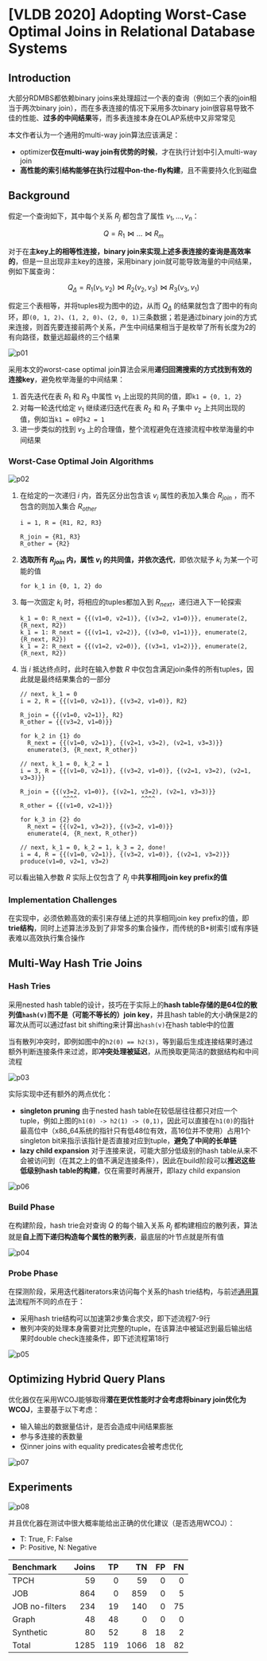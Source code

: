 # [VLDB 2020] Adopting Worst-Case Optimal Joins in Relational Database Systems

## Introduction

大部分RDMBS都依赖binary joins来处理超过一个表的查询（例如三个表的join相当于两次binary join），而在多表连接的情况下采用多次binary join很容易导致不佳的性能、**过多的中间结果**等，而多表连接本身在OLAP系统中又非常常见

本文作者认为一个通用的multi-way join算法应该满足：

- optimizer**仅在multi-way join有优势的时候**，才在执行计划中引入multi-way join
- **高性能的索引结构能够在执行过程中on-the-fly构建**，且不需要持久化到磁盘

## Background

假定一个查询如下，其中每个关系 $R_j$ 都包含了属性 $v_1,...,v_n$：

```math
Q = R_1 \Join ... \Join R_m
```

对于在**主key上的相等性连接，binary join来实现上述多表连接的查询是高效率的**，但是一旦出现非主key的连接，采用binary join就可能导致海量的中间结果，例如下属查询：

```math
Q_\Delta = R_1(v_1,v_2) \Join R_2(v_2,v_3) \Join R_3(v_3,v_1)
```

假定三个表相等，并将tuples视为图中的边，从而 $Q_\Delta$ 的结果就包含了图中的有向环，即`(0, 1, 2)`、`(1, 2, 0)`、`(2, 0, 1)`三条数据；若是通过binary join的方式来连接，则首先要连接前两个关系，产生中间结果相当于是枚举了所有长度为2的有向路径，数量远超最终的三个结果

![p01](images/mjoin01.png)

采用本文的worst-case optimal join算法会采用**递归回溯搜索的方式找到有效的连接key**，避免枚举海量的中间结果：

1. 首先迭代在表 $R_1$ 和 $R_3$ 中属性 $v_1$ 上出现的共同的值，即`k1 = {0, 1, 2}`
2. 对每一轮迭代给定 $v_1$ 继续递归迭代在表 $R_2$ 和 $R_1$ 子集中 $v_2$ 上共同出现的值，例如当`k1 = 0`时`k2 = 1`
3. 进一步类似的找到 $v_3$ 上的合理值，整个流程避免在连接流程中枚举海量的中间结果

### Worst-Case Optimal Join Algorithms

![p02](images/mjoin02.png)

1. 在给定的一次递归 $i$ 内，首先区分出包含该 $v_i$ 属性的表加入集合 $R_{join}$ ，而不包含的则加入集合 $R_{other}$

    ```text
    i = 1, R = {R1, R2, R3}
    
    R_join = {R1, R3}
    R_other = {R2}
    ```

2. **选取所有 $R_{join}$ 内，属性 $v_i$ 的共同值，并依次迭代**，即依次赋予 $k_i$ 为某一个可能的值

    ```text
    for k_1 in {0, 1, 2} do
    ```

3. 每一次固定 $k_i$ 时，将相应的tuples都加入到 $R_{next}$，递归进入下一轮探索

    ```text
    k_1 = 0: R_next = {{(v1=0, v2=1)}, {(v3=2, v1=0)}}, enumerate(2, {R_next, R2})
    k_1 = 1: R_next = {{(v1=1, v2=2)}, {(v3=0, v1=1)}}, enumerate(2, {R_next, R2})
    k_1 = 2: R_next = {{(v1=2, v2=0)}, {(v3=1, v1=2)}}, enumerate(2, {R_next, R2})
    ```

4. 当 $i$ 抵达终点时，此时在输入参数 $R$ 中仅包含满足join条件的所有tuples，因此就是最终结果集合的一部分

    ```text
    // next, k_1 = 0
    i = 2, R = {{(v1=0, v2=1)}, {(v3=2, v1=0)}, R2}

    R_join = {{(v1=0, v2=1)}, R2}
    R_other = {{(v3=2, v1=0)}}

    for k_2 in {1} do
      R_next = {{(v1=0, v2=1)}, {(v2=1, v3=2), (v2=1, v3=3)}}
      enumerate(3, {R_next, R_other})
    
    // next, k_1 = 0, k_2 = 1
    i = 3, R = {{(v1=0, v2=1)}, {(v3=2, v1=0)}, {(v2=1, v3=2), (v2=1, v3=3)}}

    R_join = {{(v3=2, v1=0)}, {(v2=1, v3=2), (v2=1, v3=3)}}
                ^^^^                  ^^^^
    R_other = {{(v1=0, v2=1)}}

    for k_3 in {2} do
      R_next = {{(v2=1, v3=2)}, {(v3=2, v1=0)}}
      enumerate(4, {R_next, R_other})
    
    // next, k_1 = 0, k_2 = 1, k_3 = 2, done!
    i = 4, R = {{(v1=0, v2=1)}, {(v3=2, v1=0)}, {(v2=1, v3=2)}}
    produce(v1=0, v2=1, v3=2)
    ```

可以看出输入参数 $R$ 实际上仅包含了 $R_j$ 中**共享相同join key prefix的值**

### Implementation Challenges

在实现中，必须依赖高效的索引来存储上述的共享相同join key prefix的值，即**trie结构**，同时上述算法涉及到了非常多的集合操作，而传统的B+树索引或有序链表难以高效执行集合操作

## Multi-Way Hash Trie Joins

### Hash Tries

采用nested hash table的设计，技巧在于实际上的**hash table存储的是64位的散列值`hash(v)`而不是（可能不等长的）join key**，并且hash table的大小确保是2的幂次从而可以通过fast bit shifting来计算出`hash(v)`在hash table中的位置

当有散列冲突时，即例如图中的`h2(0) == h2(3)`，等到最后生成连接结果时通过额外判断连接条件来过滤，即**冲突处理被延迟**，从而换取更简洁的数据结构和中间流程

![p03](images/mjoin03.png)

实际实现中还有额外的两点优化：

- **singleton pruning**
  由于nested hash table在较低层往往都只对应一个tuple，例如上图的`h1(0) -> h2(1) -> (0,1)`，因此可以直接在`h1(0)`的指针最高位中（x86_64系统的指针只有低48位有效，高16位并不使用）占用1个singleton bit来指示该指针是否直接对应到tuple，**避免了中间的长单链**
- **lazy child expansion**
  对于连接来说，可能大部分低级别的hash table从来不会被访问到（在其之上的值不满足连接条件），因此在build阶段可以**推迟这些低级别hash table的构建**，仅在需要时再展开，即lazy child expansion

![p06](images/mjoin06.png)

### Build Phase

在构建阶段，hash trie会对查询 $Q$ 的每个输入关系 $R_j$ 都构建相应的散列表，算法就是**自上而下递归构造每个属性的散列表**，最底层的叶节点就是所有值

![p04](images/mjoin04.png)

### Probe Phase

在探测阶段，采用迭代器iterators来访问每个关系的hash trie结构，与前述[通用算法](#worst-case-optimal-join-algorithms)流程所不同的点在于：

- 采用hash trie结构可以加速第2步集合求交，即下述流程7-9行
- 散列冲突的处理本身需要对比完整的tuple，在该算法中被延迟到最后输出结果时double check连接条件，即下述流程第18行

![p05](images/mjoin05.png)

## Optimizing Hybrid Query Plans

优化器仅在采用WCOJ能够取得**潜在更优性能时才会考虑将binary join优化为WCOJ**，主要基于以下考虑：

- 输入输出的数据量估计，是否会造成中间结果膨胀
- 参与多连接的表数量
- 仅inner joins with equality predicates会被考虑优化

![p07](images/mjoin07.png)

## Experiments

![p08](images/mjoin08.png)

并且优化器在测试中很大概率能给出正确的优化建议（是否选用WCOJ）：

- T: True, F: False
- P: Positive, N: Negative

| Benchmark | Joins | TP | TN | FP | FN |
|:-         |     -:|  -:|  -:|  -:|  -:|
|TPCH       |     59|   0|  59|   0|   0|
|JOB        |    864|   0| 859|   0|   5|
|JOB no-filters| 234|  19| 140|   0|  75|
|Graph      |     48|  48|   0|   0|   0|
|Synthetic  |     80|  52|   8|  18|   2|
|Total      |   1285| 119|1066|  18|  82|
